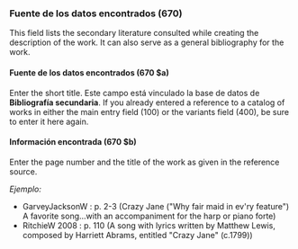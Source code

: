 ### Fuente de los datos encontrados (670)

This field lists the secondary literature consulted while creating the description of the work. It can also serve as a general bibliography for the work.

#### Fuente de los datos encontrados  (670 $a)

Enter the short title. Este campo está vinculado la base de datos de **Bibliografía secundaria**. If you already entered a reference to a catalog of works in either the main entry field (100) or the variants field (400), be sure to enter it here again.

#### Información encontrada (670 $b)

Enter the page number and the title of the work as given in the reference source.

_Ejemplo:_

- GarveyJacksonW : p. 2-3 (Crazy Jane ("Why fair maid in ev'ry feature") A favorite song...with an accompaniment for the harp or piano forte)
- RitchieW 2008 : p. 110 (A song with lyrics written by Matthew Lewis, composed by Harriett Abrams, entitled "Crazy Jane" (c.1799))
